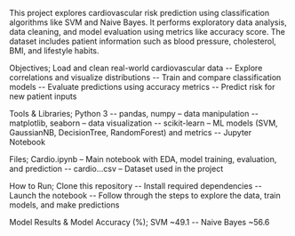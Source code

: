 This project explores cardiovascular risk prediction using classification algorithms like SVM and Naive Bayes. It performs exploratory data analysis, data cleaning, and model evaluation using metrics like accuracy score. The dataset includes patient information such as blood pressure, cholesterol, BMI, and lifestyle habits.

Objectives; Load and clean real-world cardiovascular data -- Explore correlations and visualize distributions -- Train and compare classification models -- Evaluate predictions using accuracy metrics -- Predict risk for new patient inputs

Tools & Libraries; Python 3 -- pandas, numpy – data manipulation -- matplotlib, seaborn – data visualization -- scikit-learn – ML models (SVM, GaussianNB, DecisionTree, RandomForest) and metrics -- Jupyter Notebook

Files; Cardio.ipynb – Main notebook with EDA, model training, evaluation, and prediction -- cardio...csv – Dataset used in the project

How to Run; Clone this repository -- Install required dependencies -- Launch the notebook -- Follow through the steps to explore the data, train models, and make predictions

Model Results & Model	Accuracy (%); SVM	~49.1 -- Naive Bayes	~56.6
